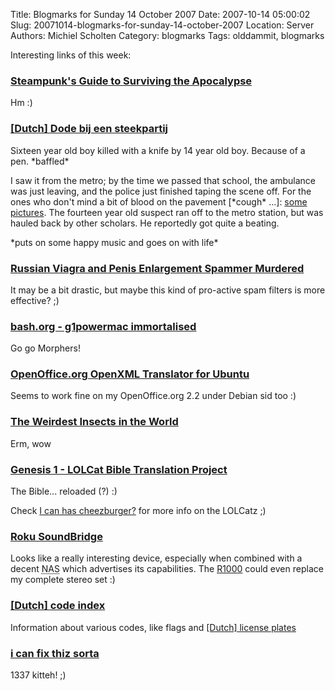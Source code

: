 Title: Blogmarks for Sunday 14 October 2007
Date: 2007-10-14 05:00:02
Slug: 20071014-blogmarks-for-sunday-14-october-2007
Location: Server
Authors: Michiel Scholten
Category: blogmarks
Tags: olddammit, blogmarks

<p>Interesting links of this week:</p>
<h3><a href="http://www.boingboing.net/2007/10/11/steampunks-guide-to.html">Steampunk's Guide to Surviving the Apocalypse</a></h3>
<p>Hm :)</p>
<h3><a href="http://beany.hyves.nl/blog/5094595/Dode_bij_een_steekpartij/D1u6/">[Dutch] Dode bij een steekpartij</a></h3>
<p>Sixteen year old boy killed with a knife by 14 year old boy. Because of a pen. *baffled*</p>

<p>I saw it from the metro; by the time we passed that school, the ambulance was just leaving, and the police just finished taping the scene off. For the ones who don't mind a bit of blood on the pavement [*cough* ...]: <a href="http://www.dumpert.nl/mediabase/28958/3f492f75/steekpartij_sgool_020_gaza.html">some pictures</a>. The fourteen year old suspect ran off to the metro station, but was hauled back by other scholars. He reportedly got quite a beating.</p>

<p>*puts on some happy music and goes on with life*</p>
<h3><a href="http://loonov.com/russian-viagra-and-penis-enlargement-spammer-murdered.htm">Russian Viagra and Penis Enlargement Spammer Murdered</a></h3>
<p>It may be a bit drastic, but maybe this kind of pro-active spam filters is more effective? ;)</p>
<h3><a href="http://bash.org/?813190">bash.org - g1powermac immortalised</a></h3>
<p>Go go Morphers!</p>
<h3><a href="http://ubuntu-unleashed.blogspot.com/2007/09/openofficeorg-openxml-translator.html">OpenOffice.org OpenXML Translator for Ubuntu</a></h3>
<p>Seems to work fine on my OpenOffice.org 2.2 under Debian sid too :)</p>
<h3><a href="http://www.neatorama.com/2007/10/08/the-weirdest-insects-in-the-world/">The Weirdest Insects in the World</a></h3>
<p>Erm, wow</p>
<h3><a href="http://www.lolcatbible.com/index.php?title=Genesis_1">Genesis 1 - LOLCat Bible Translation Project</a></h3>
<p>The Bible... reloaded (?) :)</p>

<p>Check <a href="http://icanhascheezburger.com/">I can has cheezburger?</a> for more info on the LOLCatz ;)</p>
<h3><a href="http://www.burtonini.com/blog/life/soundbridge-2007-10-03-11-15">Roku SoundBridge</a></h3>
<p>Looks like a really interesting device, especially when combined with a decent <acronym title="Network Attached Storage">NAS</acronym> which advertises its capabilities. The <a href="http://www.rokulabs.com/products_compare.php">R1000</a> could even replace my complete stereo set :)</p>
<h3><a href="http://www.hektra.nl/info/">[Dutch] code index</a></h3>
<p>Information about various codes, like flags and <a href="http://www.hektra.nl/info/kenteken.html">[Dutch] license plates</a></p>
<h3><a href="http://icanhascheezburger.com/2007/09/11/i-can-fix-thiz-sorta/">i can fix thiz sorta</a></h3>
<p>1337 kitteh! ;)</p>
